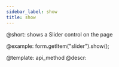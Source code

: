 ```yaml
---
sidebar_label: show
title: show
---          
```


@short: shows a Slider control on the page
 


@example:
form.getItem("slider").show();


@template: api_method
@descr:



